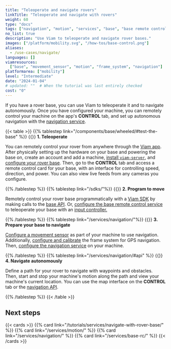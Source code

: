 ```yaml
---
title: "Teleoperate and navigate rovers"
linkTitle: "Teleoperate and navigate with rovers"
weight: 60
type: "docs"
tags: ["navigation", "motion", "services", "base", "base remote control"]
no_list: true
description: "Use Viam to teleoperate and navigate rover bases."
images: ["/platform/mobility.svg", "/how-tos/base-control.png"]
aliases:
  - /use-cases/navigate/
languages: []
viamresources:
  ["base", "movement_sensor", "motion", "frame_system", "navigation"]
platformarea: ["mobility"]
level: "Intermediate"
date: "2024-01-04"
# updated: ""  # When the tutorial was last entirely checked
cost: "0"
---
```


If you have a rover base, you can use Viam to teleoperate it and to navigate autonomously.
Once you have configured your machine, you can remotely control your machine on the app's **CONTROL** tab, and set up autonomous navigation with the [navigation service](/services/navigation/).

{{< table >}}
{{% tablestep link="/components/base/wheeled/#test-the-base" %}}
{{<imgproc src="/how-tos/base-control.png" class="fill alignleft" resize="200x" style="width: 200px" declaredimensions=true alt="Base control card">}}
**1. Teleoperate**

You can remotely control your rover from anywhere through the [Viam app](https://app.viam.com).
After physically setting up the hardware on your base and powering the base on, create an account and add a machine, [install `viam-server`](/installation/viam-server-setup/), and [configure your rover base](/components/base/).
Then, go to the **CONTROL** tab and access a remote control card for your base, with an interface for controlling speed, direction, and power.
You can also view live feeds from any cameras you configure.

{{% /tablestep %}}
{{% tablestep link="/sdks/"%}}
{{<imgproc src="/services/icons/base-rc.svg" class="fill alignleft" resize="200x" style="width: 200px" declaredimensions=true alt="Base remote control service icon.">}}
**2. Program to move**

Remotely control your rover base programmatically with a [Viam SDK](/sdks/) by making calls to the [base API](/appendix/apis/components/base/#api).
Or, [configure the base remote control service](/services/base-rc/) to teleoperate your base with an [input controller.](/components/input-controller/)

{{% /tablestep %}}
{{% tablestep link="/services/navigation/"%}}
{{<imgproc src="/services/icons/navigation.svg" class="fill alignleft" resize="200x" style="width: 200px" declaredimensions=true alt="Navigation icon.">}}
**3. Prepare your base to navigate**

[Configure a movement sensor](/components/movement-sensor/) as part of your machine to use navigation.
Additionally, [configure and calibrate](/services/navigation/#configure-and-calibrate-the-frame-system-service-for-gps-navigation) the frame system for GPS navigation.
Then, [configure the navigation service](/services/navigation/) on your machine.

{{% /tablestep %}}
{{% tablestep link="/services/navigation/#api" %}}
{{<imgproc src="/how-tos/navigation-card.png" class="fill alignleft" resize="200x" style="width: 300px" declaredimensions=true alt="Navigation map card">}}
**4. Navigate autonomously**

Define a path for your rover to navigate with waypoints and obstacles. Then, start and stop your machine's motion along the path and view your machine's current location. You can use the map interface on the **CONTROL** tab or the [navigation API](/appendix/apis/services/navigation/#api).

{{% /tablestep %}}
{{< /table >}}

## Next steps

{{< cards >}}
{{% card link="/tutorials/services/navigate-with-rover-base/" %}}
{{% card link="/services/motion/" %}}
{{% card link="/services/navigation/" %}}
{{% card link="/services/base-rc/" %}}
{{< /cards >}}

